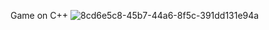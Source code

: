 Game on C++
![8cd6e5c8-45b7-44a6-8f5c-391dd131e94a](https://github.com/Vladimir-Olegovych/Game-v1/assets/117392112/72719527-9fd5-4a89-80c7-de6b2cbe4281)
